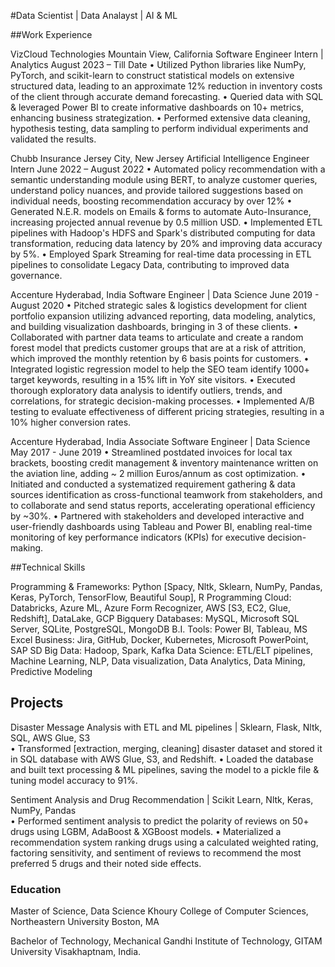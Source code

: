#Data Scientist | Data Analayst | AI & ML

##Work Experience

VizCloud Technologies									 	                                                                            Mountain View, California
Software Engineer Intern | Analytics				           	              	            	   	                           August 2023 – Till Date 
•	Utilized Python libraries like NumPy, PyTorch, and scikit-learn to construct statistical models on extensive structured data, leading to an approximate 12% reduction in inventory costs of the client through accurate demand forecasting.
•	Queried data with SQL & leveraged Power BI to create informative dashboards on 10+ metrics, enhancing business strategization.
•	Performed extensive data cleaning, hypothesis testing, data sampling to perform individual experiments and validated the results.


Chubb Insurance										                                                                                    Jersey City, New Jersey
Artificial Intelligence Engineer Intern				           	              	            	   	                          June 2022 – August 2022
•	Automated policy recommendation with a semantic understanding module using BERT, to analyze customer queries, understand policy nuances, and provide tailored suggestions based on individual needs, boosting recommendation accuracy by over 12%
•	Generated N.E.R. models on Emails & forms to automate Auto-Insurance, increasing projected annual revenue by 0.5 million USD.
•	Implemented ETL pipelines with Hadoop's HDFS and Spark's distributed computing for data transformation, reducing data latency by 20% and improving data accuracy by 5%.
•	Employed Spark Streaming for real-time data processing in ETL pipelines to consolidate Legacy Data, contributing to improved data governance.


Accenture												                                                                                           Hyderabad, India
Software Engineer | Data Science				           	              	    			                                      June 2019 - August 2020
•	Pitched strategic sales & logistics development for client portfolio expansion utilizing advanced reporting, data modeling, analytics, and building visualization dashboards, bringing in 3 of these clients. 
•	Collaborated with partner data teams to articulate and create a random forest model that predicts customer groups that are at a risk of attrition, which improved the monthly retention by 6 basis points for customers.
•	Integrated logistic regression model to help the SEO team identify  1000+ target keywords, resulting in a 15% lift in YoY site visitors.
•	Executed thorough exploratory data analysis to identify outliers, trends, and correlations, for strategic decision-making processes.
•	Implemented A/B testing to evaluate effectiveness of different pricing strategies, resulting in a 10% higher conversion rates.


Accenture 												                                                                                         Hyderabad, India
Associate Software Engineer | Data Science				 			                                                                May 2017 - June 2019
•	Streamlined postdated invoices for local tax brackets, boosting credit management & inventory maintenance written on the aviation line, adding ~ 2 million Euros/annum as cost optimization.
•	Initiated and conducted a systematized requirement gathering & data sources identification as cross-functional teamwork from stakeholders, and to collaborate and send status reports, accelerating operational efficiency by ~30%.
•	Partnered with stakeholders and developed interactive and user-friendly dashboards using Tableau and Power BI, enabling real-time monitoring of key performance indicators (KPIs) for executive decision-making.



##Technical Skills

Programming & Frameworks:     Python [Spacy, Nltk, Sklearn, NumPy, Pandas, Keras, PyTorch, TensorFlow, Beautiful Soup], R Programming
Cloud: 	                      Databricks, Azure ML, Azure Form Recognizer, AWS [S3, EC2, Glue, Redshift], DataLake, GCP Bigquery
Databases:                    MySQL, Microsoft SQL Server, SQLite, PostgreSQL, MongoDB
B.I. Tools:                   Power BI, Tableau, MS Excel
Business:                     Jira, GitHub, Docker, Kubernetes, Microsoft PowerPoint, SAP SD
Big Data:                     Hadoop, Spark, Kafka
Data Science:                 ETL/ELT pipelines, Machine Learning, NLP, Data visualization, Data Analytics, Data Mining, Predictive Modeling



## Projects

Disaster Message Analysis with ETL and ML pipelines | Sklearn, Flask, Nltk, SQL, AWS Glue, S3 	           	             	             
•	Transformed [extraction, merging, cleaning] disaster dataset and stored it in SQL database with AWS Glue, S3, and Redshift.
•	Loaded the database and built text processing & ML pipelines, saving the model to a pickle file & tuning model accuracy to 91%.

Sentiment Analysis and Drug Recommendation | Scikit Learn, Nltk, Keras, NumPy, Pandas			   
•	Performed sentiment analysis to predict the polarity of reviews on 50+ drugs using LGBM, AdaBoost & XGBoost models.
•	Materialized a recommendation system ranking drugs using a calculated weighted rating, factoring sensitivity, and sentiment of reviews to recommend the most preferred 5 drugs and their noted side effects.

### Education
Master of Science, Data Science
Khoury College of Computer Sciences, Northeastern University
Boston, MA

Bachelor of Technology, Mechanical
Gandhi Institute of Technology, GITAM University
Visakhaptnam, India.




